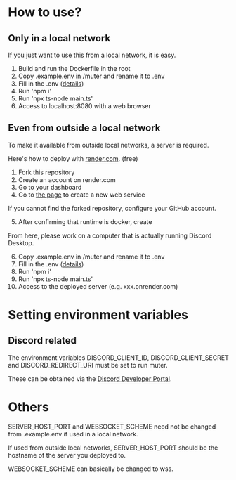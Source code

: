 # How to use?

## Only in a local network

If you just want to use this from a local network, it is easy.

1. Build and run the Dockerfile in the root
2. Copy .example.env in /muter and rename it to .env
3. Fill in the .env ([details](#dc))
4. Run 'npm i'
5. Run 'npx ts-node main.ts'
6. Access to localhost:8080 with a web browser

## Even from outside a local network

To make it available from outside local networks, a server is required.

Here's how to deploy with [render.com](https://render.com/). (free)

1. Fork this repository
2. Create an account on render.com
3. Go to your dashboard
4. Go to [the page](https://dashboard.render.com/select-repo?type=web) to create a new web service

If you cannot find the forked repository, configure your GitHub account.

5. After confirming that runtime is docker, create

From here, please work on a computer that is actually running Discord Desktop.

6. Copy .example.env in /muter and rename it to .env
7. Fill in the .env ([details](#dc))
8. Run 'npm i'
9. Run 'npx ts-node main.ts'
10. Access to the deployed server (e.g. xxx.onrender.com)

<a id="dc"></a>

# Setting environment variables

## Discord related

The environment variables DISCORD_CLIENT_ID, DISCORD_CLIENT_SECRET and DISCORD_REDIRECT_URI must be set to run muter.

These can be obtained via the [Discord Developer Portal](https://discord.com/developers/applications).

# Others

SERVER_HOST_PORT and WEBSOCKET_SCHEME need not be changed from .example.env if used in a local network.

If used from outside local networks, SERVER_HOST_PORT should be the hostname of the server you deployed to.

WEBSOCKET_SCHEME can basically be changed to wss.
